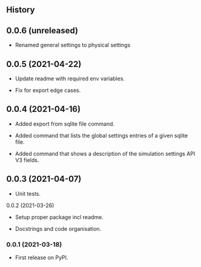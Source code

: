 ## History

0.0.6 (unreleased)
------------------

- Renamed general settings to physical settings


0.0.5 (2021-04-22)
------------------

- Update readme with required env variables.

- Fix for export edge cases.


0.0.4 (2021-04-16)
------------------

- Added export from sqlite file command.

- Added command that lists the global settings entries of a given sqlite file.

- Added command that shows a description of the simulation settings API V3 fields.


0.0.3 (2021-04-07)
------------------

- Unit tests.


0.0.2 (2021-03-26)

- Setup proper package incl readme.

- Docstrings and code organisation.


### 0.0.1 (2021-03-18)

* First release on PyPI.
